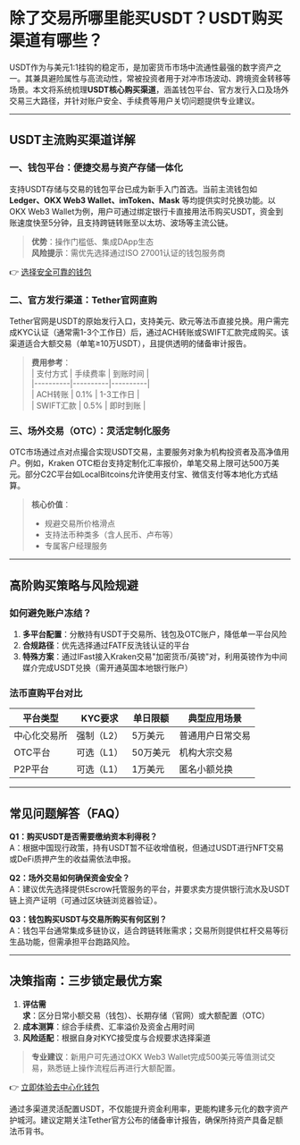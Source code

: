 # 除了交易所哪里能买USDT？USDT购买渠道有哪些？

USDT作为与美元1:1挂钩的稳定币，是加密货币市场中流通性最强的数字资产之一。其兼具避险属性与高流动性，常被投资者用于对冲市场波动、跨境资金转移等场景。本文将系统梳理**USDT核心购买渠道**，涵盖钱包平台、官方发行入口及场外交易三大路径，并针对账户安全、手续费等用户关切问题提供专业建议。

---

## USDT主流购买渠道详解

### 一、钱包平台：便捷交易与资产存储一体化
支持USDT存储与交易的钱包平台已成为新手入门首选。当前主流钱包如 **Ledger、OKX Web3 Wallet、imToken、Mask** 等均提供实时兑换功能。以OKX Web3 Wallet为例，用户可通过绑定银行卡直接用法币购买USDT，资金到账速度快至5分钟，且支持跨链转账至以太坊、波场等主流公链。

> **优势**：操作门槛低、集成DApp生态  
> **风险提示**：需优先选择通过ISO 27001认证的钱包服务商

👉 [选择安全可靠的钱包](https://bit.ly/okx_welcome)

### 二、官方发行渠道：Tether官网直购
Tether官网是USDT的原始发行入口，支持美元、欧元等法币直接兑换。用户需完成KYC认证（通常需1-3个工作日）后，通过ACH转账或SWIFT汇款完成购买。该渠道适合大额交易（单笔≥10万USDT），且提供透明的储备审计报告。

> **费用参考**：  
> | 支付方式 | 手续费率 | 到账时间 |  
> |----------|----------|----------|  
> | ACH转账 | 0.1% | 1-3工作日 |  
> | SWIFT汇款 | 0.5% | 即时到账 |  

### 三、场外交易（OTC）：灵活定制化服务
OTC市场通过点对点撮合实现USDT交易，主要服务对象为机构投资者及高净值用户。例如，Kraken OTC柜台支持定制化汇率报价，单笔交易上限可达500万美元。部分C2C平台如LocalBitcoins允许使用支付宝、微信支付等本地化方式结算。

> **核心价值**：  
> - 规避交易所价格滑点  
> - 支持法币种类多（含人民币、卢布等）  
> - 专属客户经理服务  

---

## 高阶购买策略与风险规避

### 如何避免账户冻结？
1. **多平台配置**：分散持有USDT于交易所、钱包及OTC账户，降低单一平台风险  
2. **合规路径**：优先选择通过FATF反洗钱认证的平台  
3. **特殊方案**：通过IFast接入Kraken交易"加密货币/英镑"对，利用英镑作为中间媒介完成USDT兑换（需开通英国本地银行账户）  

### 法币直购平台对比
| 平台类型 | KYC要求 | 单日限额 | 典型应用场景 |  
|----------|----------|----------|--------------|  
| 中心化交易所 | 强制（L2） | 5万美元 | 普通用户日常交易 |  
| OTC平台 | 可选（L1） | 50万美元 | 机构大宗交易 |  
| P2P平台 | 可选（L1） | 1万美元 | 匿名小额兑换 |  

---

## 常见问题解答（FAQ）

**Q1：购买USDT是否需要缴纳资本利得税？**  
A：根据中国现行政策，持有USDT暂不征收增值税，但通过USDT进行NFT交易或DeFi质押产生的收益需依法申报。

**Q2：场外交易如何确保资金安全？**  
A：建议优先选择提供Escrow托管服务的平台，并要求卖方提供银行流水及USDT链上资产证明（可通过区块链浏览器验证）。

**Q3：钱包购买USDT与交易所购买有何区别？**  
A：钱包平台通常集成多链协议，适合跨链转账需求；交易所则提供杠杆交易等衍生品功能，但需承担平台跑路风险。

---

## 决策指南：三步锁定最优方案
1. **评估需求**：区分日常小额交易（钱包）、长期存储（官网）或大额配置（OTC）  
2. **成本测算**：综合手续费、汇率溢价及资金占用时间  
3. **风险适配**：根据自身对KYC接受度与合规要求选择渠道  

> **专业建议**：新用户可先通过OKX Web3 Wallet完成500美元等值测试交易，熟悉链上操作流程后再进行大额配置。

👉 [立即体验去中心化钱包](https://bit.ly/okx_welcome)  

通过多渠道灵活配置USDT，不仅能提升资金利用率，更能构建多元化的数字资产护城河。建议定期关注Tether官方公布的储备审计报告，确保所持资产具备足额法币背书。